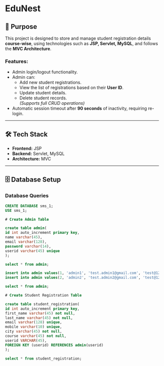 # EduNest

## 📌 Purpose
This project is designed to store and manage student registration details **course-wise**, using technologies such as **JSP, Servlet, MySQL**, and follows the **MVC Architecture**.  

### Features:
- Admin login/logout functionality.
- Admin can:
  - Add new student registrations.
  - View the list of registrations based on their **User ID**.
  - Update student details.
  - Delete student records.  
  *(Supports full CRUD operations)*  
- Automatic session timeout after **90 seconds** of inactivity, requiring re-login.

---

## 🛠️ Tech Stack
- **Frontend:** JSP  
- **Backend:** Servlet, MySQL  
- **Architecture:** MVC  

---

## 🗄️ Database Setup

### Database Queries
```sql
CREATE DATABASE sms_1;
USE sms_1;

# Create Admin Table

create table admin(
id int auto_increment primary key,
name varchar(45),
email varchar(128),
password varchar(14),
userid varchar(45) unique
);

select * from admin;

insert into admin values(1, 'admin1', 'test.admin1@gmail.com', 'test@123', 'testadmin1');
insert into admin values(2, 'admin2', 'test.admin2@gmail.com', 'test@123', 'testadmin2');

select * from admin;

# Create Student Registration Table

create table student_registration(
id int auto_increment primary key,
first_name varchar(45) not null,
last_name varchar(45) not null,
email varchar(128) unique,
mobile varchar(10) unique,
city varchar(45) not null,
course varchar(45) not null,
userid VARCHAR(45), 
FOREIGN KEY (userid) REFERENCES admin(userid)
);

select * from student_registration;

